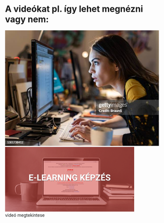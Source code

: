 # A videókat pl. így lehet megnézni vagy nem:

![alt text](gettyimages-1301738412-612x612.jpg)
![alt text](E-learning.png)  
videó megtekintese 